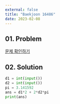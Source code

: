 ```yaml
---
external: false
title: "Baekjoon 16486"
date: 2023-02-08
---
```


## 01. Problem

[문제 확인하기](https://www.acmicpc.net/problem/16486)

## 02. Solution

```Python
d1 = int(input())
d2 = int(input())
pi = 3.141592
ans = d1*2 + 2*d2*pi
print(ans)
```
